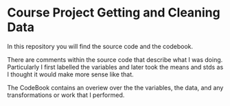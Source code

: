 # Course Project Getting and Cleaning Data

In this repository you will find the source code and the codebook.

There are comments within the source code that describe what I was doing. Particularly I first labelled the variables and later took the means and stds as I thought it would make more sense like that.

The CodeBook contains an overiew over the the variables, the data, and any transformations or work that I performed.
